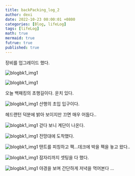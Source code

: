 ```yaml
---
title: backPacking_log_2 
author: dexi
date: 2022-10-23 00:00:01 +0800
categories: [Blog, lifeLog]
tags: [lifeLog]
math: true
mermaid: true
futrue: true
published: true
---
```

장비를 업그레이드 했다. 

![blogbk1_img1](https://github.com/piaodexi/piaodexi.github.io/blob/master/_posts/img/blogbk2/blogbk2_3.jpeg?raw=true)


![blogbk1_img1](https://github.com/piaodexi/piaodexi.github.io/blob/master/_posts/img/blogbk2/blogbk2_img1.jpeg?raw=true)

오늘 백패킹의 초행길이다. 운치 있다. 

![blogbk1_img1](https://github.com/piaodexi/piaodexi.github.io/blob/master/_posts/img/blogbk2/blogbk2_img2jpeg.jpeg?raw=true)
산행의 초입 입구이다. 

헤드랜턴 덕분에 밝아 보이지만 끄면 매우 어둡다..

![blogbk1_img1](https://github.com/piaodexi/piaodexi.github.io/blob/master/_posts/img/blogbk2/blogbk2_img5.jpeg?raw=true)
걷다 보니 계단이 나온다.

![blogbk1_img1](https://github.com/piaodexi/piaodexi.github.io/blob/master/_posts/img/blogbk2/blogbk2_img6.jpeg?raw=true)
전망대에 도착했다. 

![blogbk1_img1](https://github.com/piaodexi/piaodexi.github.io/blob/master/_posts/img/blogbk2/blogbk2_img8.jpeg?raw=true)
탠트를 피칭하고 팩...데크에 박을 펙을 놓고 왔다.. 

![blogbk1_img1](https://github.com/piaodexi/piaodexi.github.io/blob/master/_posts/img/blogbk2/blogbk2_img9.jpeg?raw=true)
잠자리까지 셋팅을 다 했다. 

![blogbk1_img1](https://github.com/piaodexi/piaodexi.github.io/blob/master/_posts/img/blogbk2/blogbk2.img7.jpeg?raw=true)
야경을 보며 간단하게 저녁을 먹어본다 ... 

